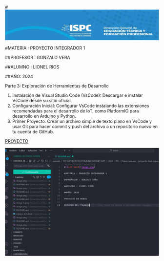 #![alt text](image.png)

#MATERIA : PROYECTO INTEGRADOR 1

##PROFESOR : GONZALO VERA

##ALUMNO : LIONEL RIOS

##AÑO: 2024

Parte 3: Exploración de Herramientas de Desarrollo
1. Instalación de Visual Studio Code (VsCode): Descargar e instalar VsCode desde su sitio oficial.
2. Configuración Inicial: Configurar VsCode instalando las extensiones recomendadas para el desarrollo de IoT, como PlatformIO para desarrollo en Arduino y Python.
3. Primer Proyecto: Crear un archivo simple de texto plano en VsCode y usar Git para hacer commit y push del archivo a un repositorio nuevo en tu cuenta de GitHub.

[PROYECTO](./Primer_proyecto_Plano)

![alt text](<Captura de pantalla 2024-04-13 233812.png>)
